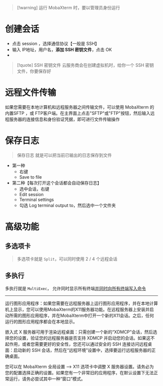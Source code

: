 >[!warning] 运行 MobaXterm 时，要以管理员身份运行

# 创建会话
- 点击 session ，选择通信协议【一般是 SSH】
- 输入 IP地址，用户名，**添加 SSH 密钥文件**，点击 OK
- 

>[!quote] SSH 密钥文件
>云服务商会在创建虚拟机时，给你一个 SSH 密钥文件，你要保存好


# 远程文件传输
如果您需要在本地计算机和远程服务器之间传输文件，可以使用 MobaXterm 的内置SFTP ，或 FTP客户端。在主界面上点击"SFTP"或"FTP"按钮，然后输入远程服务器的连接信息和身份验证凭据，即可进行文件传输操作



# 保存日志
> 保存日志 就是可以把当前已输出的日志保存到文件

- 第一种
	- 右键
	- Save to file
- 第二种【每次打开这个会话都会自动保存日志】
	- 选中会话，右键
	- Edit session
	- Terminal settings
	- 勾选 Log terminal output to，然后选中一个文件夹

# 高级功能
## 多选项卡
> 多选项卡就是 `Split`，可以同时使用 2 / 4 个远程会话


## 多执行
多执行就是 `MultiExec`， 允许同时显示所有终端<u>并同时向所有终端写入命令</u>




---

运行图形应用程序：如果您需要在远程服务器上运行图形应用程序，并在本地计算机上显示，您可以使用MobaXterm的X11服务器功能。在远程服务器上安装并启动所需的图形应用程序，并在MobaXterm中打开一个新的X11会话。之后，任何运行的图形应用程序都会在本地显示。


嵌入式 X 服务器可用于渲染远程桌面：只需创建一个新的“XDMCP”会话，然后选择您的设置，验证您的远程服务器是否支持 XDMCP 并启动您的会话。如果这不起作用，或者您需要更好的安全性，您还可以通过安全的 SSH 连接访问远程桌面：启动新的 SSH 会话，然后在“远程环境”设置中，选择要运行远程服务器的正确桌面。

您可以在 MobaXterm 全局设置 --> X11 选项卡中调整 X 服务器设置。请务必为您的配置选择正确的设置。如果您有一个非常旧的应用程序，在默认设置下无法正常运行，请务必尝试其中一种“窗口”模式。




































